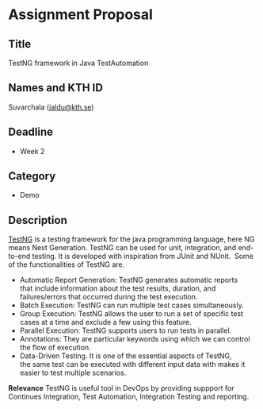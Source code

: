# Assignment Proposal

## Title
TestNG framework in Java TestAutomation

## Names and KTH ID
Suvarchala (jaldu@kth.se)

## Deadline

- Week 2

## Category

- Demo
## Description

[TestNG](https://testng.org/doc/index.html) is a testing framework for the java programming language, here NG means Next Generation. TestNG can be used for unit, integration, and end-to-end testing. It is developed with inspiration from JUnit and NUnit. 
Some of the functionalities of TestNG are.
- Automatic Report Generation: TestNG generates automatic reports that include information about the test results, duration, and failures/errors that occurred during the test execution.
- Batch Execution: TestNG can run multiple test cases simultaneously.
- Group Execution: TestNG allows the user to run a set of specific test cases at a time and exclude a few using this feature.
- Parallel Execution: TestNG supports users to run tests in parallel.
- Annotations: They are particular keywords using which we can control the flow of execution.
- Data-Driven Testing. It is one of the essential aspects of TestNG, the same test can be executed with different input data with makes it easier to test multiple scenarios.

**Relevance**
TestNG is useful tool in DevOps by providing suppport for Continues Integration, Test Automation, Integration Testing and reporting.
